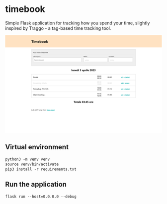 # timebook
Simple Flask application for tracking how you spend your time,
slightly inspired by Traggo - a tag-based time tracking tool.

![](.images/screenshot.png)


## Virtual environment

    python3 -m venv venv
    source venv/bin/activate
    pip3 install -r requirements.txt


## Run the application

    flask run --host=0.0.0.0 --debug
